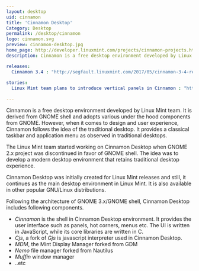 ```yaml
---
layout: desktop
uid: cinnamon
title: 'Cinnamon Desktop'
Category: Desktop
permalink: /desktop/cinnamon
logo: cinnamon.svg
preview: cinnamon-desktop.jpg
home_page: http://developer.linuxmint.com/projects/cinnamon-projects.html
description: Cinnamon is a free desktop environment developed by Linux Mint team. It is derived from GNOME shell and adopts various under the hood components from GNOME.

releases:
  Cinnamon 3.4 : "http://segfault.linuxmint.com/2017/05/cinnamon-3-4-released/"
  
stories:
  Linux Mint team plans to introduce vertical panels in Cinnamon : "http://segfault.linuxmint.com/2016/09/vertical-panels/"

---
```


Cinnamon is a free desktop environment developed by Linux Mint team. It is derived from GNOME shell and adopts various under the hood components from GNOME. However, when it comes to design and user experience, Cinnamon follows the idea of the traditional desktop. It provides a classical taskbar and application menu as observed in traditional desktops.

The Linux Mint team started working on Cinnamon Desktop when GNOME 2.x project was discontinued in favor of GNOME shell. The idea was to develop a modern desktop environment that retains traditional desktop experience.

Cinnamon Desktop was initially created for Linux Mint releases and still, it continues as the main desktop environment in Linux Mint. It is also available in other popular GNU/Linux distributions.

Following the architecture of GNOME 3.x/GNOME shell, Cinnamon Desktop includes following components.
- *Cinnamon* is the shell in Cinnamon Desktop environment. It provides the user interface such as panels, hot corners, menus etc. The UI is written in JavaScript, while its core libraries are written in C. 
- *Cjs*, a fork of *Gjs* is javascript interpreter used in Cinnamon Desktop.
- *MDM*, the Mint Display Manager forked from GDM
- *Nemo* file manager forked from Nautilus
- *Muffin* window manager
- ..etc
